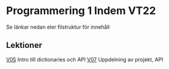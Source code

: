 # Programmering 1 Indem VT22
Se länkar nedan eler filstruktur för innehåll 

## Lektioner
[V05](/v05) Intro till dictionaries och API
[V07](/v07) Uppdelning av projekt, API
